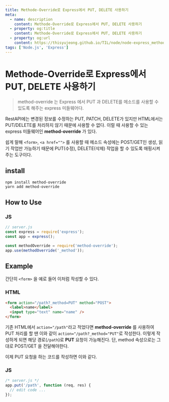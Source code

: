 ```yaml
---
title: Methode-Override로 Express에서 PUT, DELETE 사용하기
meta:
  - name: description
    content: Methode-Override로 Express에서 PUT, DELETE 사용하기
  - property: og:title
    content: Methode-Override로 Express에서 PUT, DELETE 사용하기
  - property: og:url
    content: https://thisyujeong.github.io/TIL/node/node-express_method-override.html
tags: ['Node.js', 'Express']
---
```


# Methode-Override로 Express에서 PUT, DELETE 사용하기

> method-override 는 Express 에서 PUT 과 DELETE를 메소드를 사용할 수 있도록 해주는 express 미들웨어다.

RestAPI에는 변경된 정보를 수정하는 PUT, PATCH, DELETE가 있지만 HTML에서는 PUT/DELETE를 처리하지 않기 때문에 사용할 수 없다. 이럴 때 사용할 수 있는 express 미들웨어인 **method-override** 가 있다.

쉽게 말해 `<form>`, `<a href="">` 를 사용할 때 메소드 속성에는 POST/GET인 생성, 읽기 작업만 가능하기 때문에 PUT(수정), DELETE(삭제) 작업을 할 수 있도록 매핑시켜주는 도구이다.

## install

```
npm install method-override
yarn add method-override
```

## How to Use

### JS

```js
// server.js
const express = require('express');
const app = express();

const methodOverride = require('method-override');
app.use(methodOverride('_method'));
```

## Example

간단히 `<form>` 을 예로 들어 이처럼 작성할 수 있다.

### HTML

```html
<form action="/path?_method=PUT" method="POST">
  <label>name</label>
  <input type="text" name="name" />
</form>
```

기존 HTML에서 `action="/path"`라고 적었다면 **method-override** 를 사용하여 PUT 처리를 할 땐 이와 같이 `action="/path?_method="PUT"`로 작성한다. 이렇게 작성하게 되면 해당 경로(`/path`)로 **PUT** 요청이 가능해진다. 단, method 속성으로는 그대로 POST/GET 을 전달해야한다.

이제 PUT 요청을 하는 코드를 작성하면 이와 같다.

### JS

```js
/* server.js */
app.put('/path', function (req, res) {
  // edit code ...
});
```
